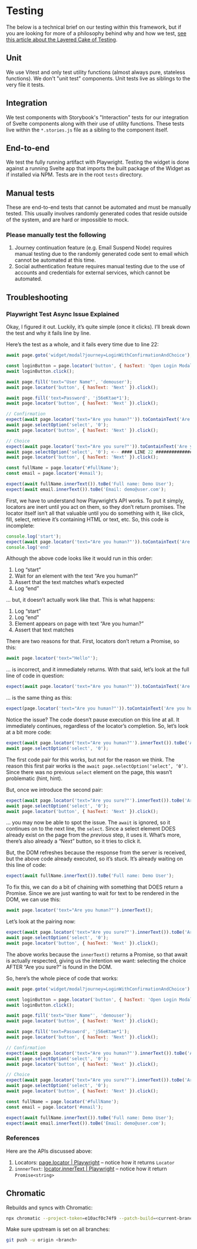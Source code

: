 <script>
  import Image from '../../image.svelte';

  export let data;
</script>

# Testing

The below is a technical brief on our testing within this framework, but if you are looking for more of a philosophy behind why and how we test, [see this article about the Layered Cake of Testing](https://cerebralideas.com/blog/layered-cake-of-testing).

## Unit

We use Vitest and only test utility functions (almost always pure, stateless functions). We don't "unit test" components. Unit tests live as siblings to the very file it tests.

## Integration

We test components with Storybook's "Interaction" tests for our integration of Svelte components along with their use of utility functions. These tests live within the `*.stories.js` file as a sibling to the component itself.

## End-to-end

We test the fully running artifact with Playwright. Testing the widget is done against a running Svelte app that imports the built package of the Widget as if installed via NPM. Tests are in the root `tests` directory.

## Manual tests

These are end-to-end tests that cannot be automated and must be manually tested. This usually involves randomly generated codes that reside outside of the system, and are hard or impossible to mock.

### Please manually test the following

1. Journey continuation feature (e.g. Email Suspend Node) requires manual testing due to the randomly generated code sent to email which cannot be automated at this time.
2. Social authentication feature requires manual testing due to the use of accounts and credentials for external services, which cannot be automated.

## Troubleshooting

### Playwright Test Async Issue Explained

Okay, I figured it out. Luckily, it’s quite simple (once it clicks). I’ll break down the test and why it fails line by line.

Here’s the test as a whole, and it fails every time due to line 22:

```js
await page.goto('widget/modal?journey=LoginWithConfirmationAndChoice');

const loginButton = page.locator('button', { hasText: 'Open Login Modal' });
await loginButton.click();

await page.fill('text="User Name"', 'demouser');
await page.locator('button', { hasText: 'Next' }).click();

await page.fill('text=Password', 'j56eKtae*1');
await page.locator('button', { hasText: 'Next' }).click();

// Confirmation
expect(await page.locator('text="Are you human?"')).toContainText('Are you human?');
await page.selectOption('select', '0');
await page.locator('button', { hasText: 'Next' }).click();

// Choice
expect(await page.locator('text="Are you sure?"')).toContainText('Are you sure?');
await page.selectOption('select', '0'); <-- #### LINE 22 ###############
await page.locator('button', { hasText: 'Next' }).click();

const fullName = page.locator('#fullName');
const email = page.locator('#email');

expect(await fullName.innerText()).toBe('Full name: Demo User');
expect(await email.innerText()).toBe('Email: demo@user.com');
```

First, we have to understand how Playwright’s API works. To put it simply, locators are inert until you act on them, so they don’t return promises. The locator itself isn’t all that valuable until you do something with it, like click, fill, select, retrieve it’s containing HTML or text, etc. So, this code is incomplete:

```js
console.log('start');
expect(await page.locator('text="Are you human?"')).toContainText('Are you human?');
console.log('end'
```

Although the above code looks like it would run in this order:

1. Log “start”
2. Wait for an element with the text “Are you human?”
3. Assert that the text matches what’s expected
4. Log “end”

… but, it doesn’t actually work like that. This is what happens:

1. Log “start”
2. Log “end”
3. Element appears on page with text “Are you human?”
4. Assert that text matches

There are two reasons for that. First, locators don’t return a Promise, so this:

```js
await page.locator('text="Hello"');
```

… is incorrect, and it immediately returns. With that said, let’s look at the full line of code in question:

```js
expect(await page.locator('text="Are you human?"')).toContainText('Are you human?');
```

… is the same thing as this:

```js
expect(page.locator('text="Are you human?"')).toContainText('Are you human?');
```

Notice the issue? The code doesn’t pause execution on this line at all. It immediately continues, regardless of the locator’s completion. So, let’s look at a bit more code:

```js
expect(await page.locator('text="Are you human?"').innerText()).toBe('Are you human?');
await page.selectOption('select', '0');
```

The first code pair for this works, but not for the reason we think. The reason this first pair works is the `await page.selectOption(‘select’, ‘0’)`. Since there was no previous `select` element on the page, this wasn’t problematic (hint, hint).

But, once we introduce the second pair:

```js
expect(await page.locator('text="Are you sure?"').innerText()).toBe('Are you sure?');
await page.selectOption('select', '0');
await page.locator('button', { hasText: 'Next' }).click();
```

… you may now be able to spot the issue. The `await` is ignored, so it continues on to the next line, the `select`. Since a select element DOES already exist on the page from the _previous_ step, it uses it. What’s more, there’s also already a “Next” button, so it tries to click it.

But, the DOM refreshes because the response from the server is received, but the above code already executed, so it’s stuck. It’s already waiting on this line of code:

```js
expect(await fullName.innerText()).toBe('Full name: Demo User');
```

To fix this, we can do a bit of chaining with something that DOES return a Promise. Since we are just wanting to wait for text to be rendered in the DOM, we can use this:

```js
await page.locator('text="Are you human?"').innerText();
```

Let’s look at the pairing now:

```js
expect(await page.locator('text="Are you sure?"').innerText()).toBe('Are you sure?');
await page.selectOption('select', '0');
await page.locator('button', { hasText: 'Next' }).click();
```

The above works because the `innerText()` returns a Promise, so that await is actually respected, giving us the intention we want: selecting the choice AFTER “Are you sure?” is found in the DOM.

So, here’s the whole piece of code that works:

```js
await page.goto('widget/modal?journey=LoginWithConfirmationAndChoice');

const loginButton = page.locator('button', { hasText: 'Open Login Modal' });
await loginButton.click();

await page.fill('text="User Name"', 'demouser');
await page.locator('button', { hasText: 'Next' }).click();

await page.fill('text=Password', 'j56eKtae*1');
await page.locator('button', { hasText: 'Next' }).click();

// Confirmation
expect(await page.locator('text="Are you human?"').innerText()).toBe('Are you human?');
await page.selectOption('select', '0');
await page.locator('button', { hasText: 'Next' }).click();

// Choice
expect(await page.locator('text="Are you sure?"').innerText()).toBe('Are you sure?');
await page.selectOption('select', '0');
await page.locator('button', { hasText: 'Next' }).click();

const fullName = page.locator('#fullName');
const email = page.locator('#email');

expect(await fullName.innerText()).toBe('Full name: Demo User');
expect(await email.innerText()).toBe('Email: demo@user.com');
```

### References

Here are the APIs discussed above:

1. Locators: [page.locator | Playwright](https://playwright.dev/docs/api/class-page#page-locator) – notice how it returns `Locator`
2. `innnerText`: [locator.innerText | Playwright](https://playwright.dev/docs/api/class-locator#locator-inner-text) – notice how it return `Promise<string>`

## Chromatic

Rebuilds and syncs with Chromatic:

```sh
npx chromatic --project-token=e10acf0c74f9 --patch-build=<current-branch>...main
```

Make sure upstream is set on all branches:

```sh
git push -u origin <branch>
```
